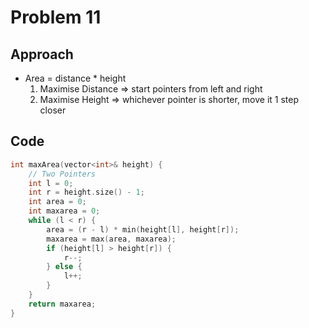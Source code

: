 # Problem 11

## Approach

- Area = distance * height
    1. Maximise Distance => start pointers from left and right
    2. Maximise Height => whichever pointer is shorter, move it 1 step closer

## Code

```cpp
int maxArea(vector<int>& height) {
    // Two Pointers
    int l = 0;
    int r = height.size() - 1;
    int area = 0;
    int maxarea = 0;
    while (l < r) {
        area = (r - l) * min(height[l], height[r]);
        maxarea = max(area, maxarea);
        if (height[l] > height[r]) {
            r--;
        } else {
            l++;
        }
    }
    return maxarea;
}
```
